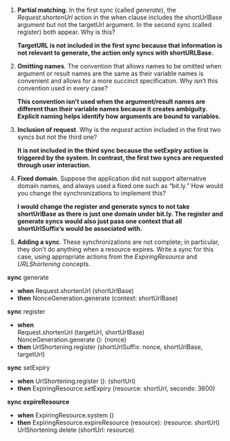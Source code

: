 1. **Partial matching**. In the first sync (called *generate*), the *Request.shortenUrl* action in the when clause includes the shortUrlBase argument but not the targetUrl argument. In the second sync (called register) both appear. Why is this?  

   **TargetURL is not included in the first sync because that information is not relevant to generate, the action only syncs with shortURLBase.**
   
2. **Omitting names**. The convention that allows names to be omitted when argument or result names are the same as their variable names is convenient and allows for a more succinct specification. Why isn’t this convention used in every case?  

    **This convention isn’t used when the argument/result names are different than their variable names because it creates ambiguity. Explicit naming helps identify how arguments are bound to variables.**  

3. **Inclusion of request**. Why is the *request* action included in the first two syncs but not the third one?  

    **It is not included in the third sync because the setExpiry action is triggered by the system.  In contrast, the first two syncs are requested through user interaction.**  

4. **Fixed domain**. Suppose the application did not support alternative domain names, and always used a fixed one such as “bit.ly.” How would you change the synchronizations to implement this?  

    **I would change the register and generate syncs to not take shortUrlBase as there is just one domain under bit.ly. The register and generate syncs would also just pass one context that all shortUrlSuffix’s would be associated with.**  

5. **Adding a sync**. These synchronizations are not complete; in particular, they don’t do anything when a resource expires. Write a sync for this case, using appropriate actions from the *ExpiringResource* and *URLShortening* concepts.  


**sync** generate
  - **when** Request.shortenUrl (shortUrlBase)
  - **then** NonceGeneration.generate (context: shortUrlBase)  

**sync** register
  - **when**  
      Request.shortenUrl (targetUrl, shortUrlBase)  
      NonceGeneration.generate (): (nonce)
  - **then** UrlShortening.register (shortUrlSuffix: nonce, shortUrlBase, targetUrl)

**sync** setExpiry  
  - **when** UrlShortening.register (): (shortUrl)
  - **then** ExpiringResource.setExpiry (resource: shortUrl, seconds: 3600\)

**sync expireResource**
  - **when** ExpiringResource.system ()
  - **then**
      ExpiringResource.expireResource (resource): (resource: shortUrl)
      UrlShortening.delete (shortUrl: resource)

